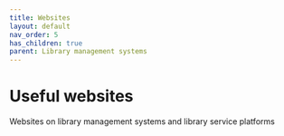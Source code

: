 ```yaml
---
title: Websites
layout: default
nav_order: 5
has_children: true
parent: Library management systems
---
```


# Useful websites

Websites on library management systems and library service platforms
